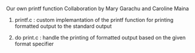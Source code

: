 Our own printf function
Collaboration by Mary Garachu and Caroline Maina

1.  printf.c : custom implemantation of the printf function for printing formatted output to the standard output

2. do print.c : handle the printing of formatted output based on the given format specifier
